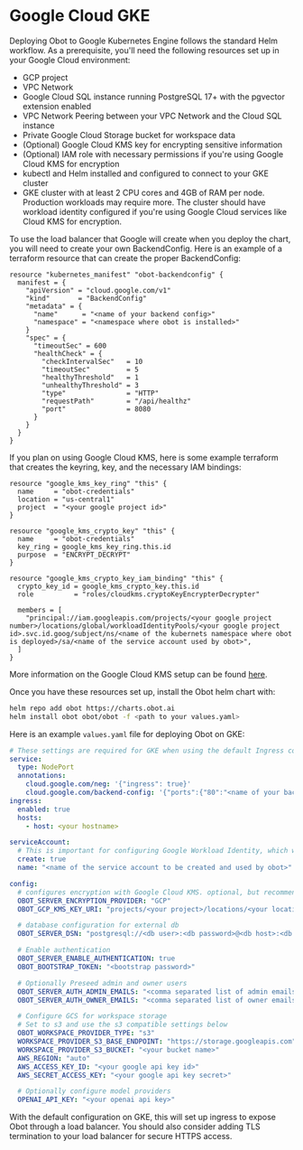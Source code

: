 # Google Cloud GKE

Deploying Obot to Google Kubernetes Engine follows the standard Helm workflow. As a prerequisite, you'll need the following resources set up in your Google Cloud environment:

* GCP project
* VPC Network
* Google Cloud SQL instance running PostgreSQL 17+ with the pgvector extension enabled
* VPC Network Peering between your VPC Network and the Cloud SQL instance
* Private Google Cloud Storage bucket for workspace data
* (Optional) Google Cloud KMS key for encrypting sensitive information
* (Optional) IAM role with necessary permissions if you're using Google Cloud KMS for encryption
* kubectl and Helm installed and configured to connect to your GKE cluster
* GKE cluster with at least 2 CPU cores and 4GB of RAM per node. Production workloads may require more. The cluster should have workload identity configured if you're using Google Cloud services like Cloud KMS for encryption.

To use the load balancer that Google will create when you deploy the chart, you will need to create your own BackendConfig. Here is an example of a terraform resource that can create the proper BackendConfig:

```hcl
resource "kubernetes_manifest" "obot-backendconfig" {
  manifest = {
    "apiVersion" = "cloud.google.com/v1"
    "kind"       = "BackendConfig"
    "metadata" = {
      "name"      = "<name of your backend config>"
      "namespace" = "<namespace where obot is installed>"
    }
    "spec" = {
      "timeoutSec" = 600
      "healthCheck" = {
        "checkIntervalSec"   = 10
        "timeoutSec"         = 5
        "healthyThreshold"   = 1
        "unhealthyThreshold" = 3
        "type"               = "HTTP"
        "requestPath"        = "/api/healthz"
        "port"               = 8080
      }
    }
  }
}
```

If you plan on using Google Cloud KMS, here is some example terraform that creates the keyring, key, and the necessary IAM bindings:

```hcl
resource "google_kms_key_ring" "this" {
  name     = "obot-credentials"
  location = "us-central1"
  project  = "<your google project id>"
}

resource "google_kms_crypto_key" "this" {
  name     = "obot-credentials"
  key_ring = google_kms_key_ring.this.id
  purpose  = "ENCRYPT_DECRYPT"
}

resource "google_kms_crypto_key_iam_binding" "this" {
  crypto_key_id = google_kms_crypto_key.this.id
  role          = "roles/cloudkms.cryptoKeyEncrypterDecrypter"

  members = [
    "principal://iam.googleapis.com/projects/<your google project number>/locations/global/workloadIdentityPools/<your google project id>.svc.id.goog/subject/ns/<name of the kubernets namespace where obot is deployed>/sa/<name of the service account used by obot>",
  ]
}
```

More information on the Google Cloud KMS setup can be found [here](../99-encryption-providers/03-google-cloud-kms.md).


Once you have these resources set up, install the Obot helm chart with:

```bash
helm repo add obot https://charts.obot.ai
helm install obot obot/obot -f <path to your values.yaml>
```

Here is an example `values.yaml` file for deploying Obot on GKE:

```yaml
# These settings are required for GKE when using the default Ingress controller.
service:
  type: NodePort
  annotations:
    cloud.google.com/neg: '{"ingress": true}'
    cloud.google.com/backend-config: '{"ports":{"80":"<name of your backend config>"}}'
ingress:
  enabled: true
  hosts:
    - host: <your hostname>

serviceAccount:
  # This is important for configuring Google Workload Identity, which we use for Google Cloud KMS access
  create: true
  name: "<name of the service account to be created and used by obot>"

config:
  # configures encryption with Google Cloud KMS. optional, but recommended for production
  OBOT_SERVER_ENCRYPTION_PROVIDER: "GCP"
  OBOT_GCP_KMS_KEY_URI: "projects/<your project>/locations/<your location>/keyRings/<your key ring>/cryptoKeys/<your key>"

  # database configuration for external db
  OBOT_SERVER_DSN: "postgresql://<db user>:<db password>@<db host>:<db port>/<db name>?sslmode=<ssl mode>"

  # Enable authentication
  OBOT_SERVER_ENABLE_AUTHENTICATION: true
  OBOT_BOOTSTRAP_TOKEN: "<bootstrap password>"

  # Optionally Preseed admin and owner users
  OBOT_SERVER_AUTH_ADMIN_EMAILS: "<comma separated list of admin emails>"
  OBOT_SERVER_AUTH_OWNER_EMAILS: "<comma separated list of owner emails>"

  # Configure GCS for workspace storage
  # Set to s3 and use the s3 compatible settings below
  OBOT_WORKSPACE_PROVIDER_TYPE: "s3"
  WORKSPACE_PROVIDER_S3_BASE_ENDPOINT: "https://storage.googleapis.com"
  WORKSPACE_PROVIDER_S3_BUCKET: "<your bucket name>"
  AWS_REGION: "auto"
  AWS_ACCESS_KEY_ID: "<your google api key id>"
  AWS_SECRET_ACCESS_KEY: "<your google api key secret>"

  # Optionally configure model providers
  OPENAI_API_KEY: "<your openai api key>"
```

With the default configuration on GKE, this will set up ingress to expose Obot through a load balancer. You should also consider adding TLS termination to your load balancer for secure HTTPS access.
